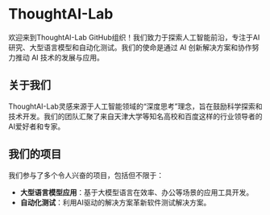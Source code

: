 # ThoughtAI-Lab

欢迎来到ThoughtAI-Lab GitHub组织！我们致力于探索人工智能前沿，专注于AI研究、大型语言模型和自动化测试。我们的使命是通过 AI 创新解决方案和协作努力推动 AI 技术的发展与应用。

## 关于我们

ThoughtAI-Lab灵感来源于人工智能领域的“深度思考”理念，旨在鼓励科学探索和技术开发。我们的团队汇聚了来自天津大学等知名高校和百度这样的行业领导者的AI爱好者和专家。

## 我们的项目

我们参与了多个令人兴奋的项目，包括但不限于：

- **大型语言模型应用**：基于大模型语言在效率、办公等场景的应用工具开发。
- **自动化测试**：利用AI驱动的解决方案革新软件测试解决方案。
